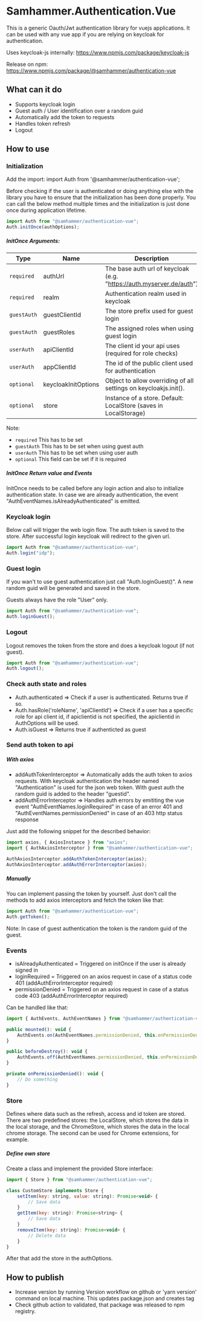 # Samhammer.Authentication.Vue

This is a generic Oauth/Jwt authentication library for vuejs applications.
It can be used with any vue app if you are relying on keycloak for authentication.

Uses keycloak-js internally: https://www.npmjs.com/package/keycloak-js

Release on npm: https://www.npmjs.com/package/@samhammer/authentication-vue

## What can it do

-   Supports keycloak login
-   Guest auth / User identification over a random guid
-   Automatically add the token to requests
-   Handles token refresh
-   Logout

## How to use

### Initialization

Add the import: import Auth from '@samhammer/authentication-vue';

Before checking if the user is authenticated or doing anything else with the library you have to ensure that the initialization has been done properly. You can call the below method multiple times and the initialization is just done once during application lifetime.

```js
import Auth from "@samhammer/authentication-vue";
Auth.initOnce(authOptions);
```

##### InitOnce Arguments:

| Type        | Name                | Description                                                          |
| ----------- | ------------------- | -------------------------------------------------------------------- |
| `required`  | authUrl             | The base auth url of keycloak (e.g. "https://auth.myserver.de/auth") |
| `required`  | realm               | Authentication realm used in keycloak                                |
| `guestAuth` | guestClientId       | The store prefix used for guest login                                |
| `guestAuth` | guestRoles          | The assigned roles when using guest login                            |
| `userAuth`  | apiClientId         | The client id your api uses (required for role checks)               |
| `userAuth`  | appClientId         | The id of the public client used for authentication                  |
| `optional`  | keycloakInitOptions | Object to allow overriding of all settings on keycloakjs.init().     |
| `optional`  | store               | Instance of a store. Default: LocalStore (saves in LocalStorage)     |

Note:

-   `required` This has to be set
-   `guestAuth` This has to be set when using guest auth
-   `userAuth` This has to be set when using user auth
-   `optional` This field can be set if it is required

##### InitOnce Return value and Events

InitOnce needs to be called before any login action and also to initialize authentication state.
In case we are already authentication, the event "AuthEventNames.isAlreadyAuthenticated" is emitted.

### Keycloak login

Below call will trigger the web login flow. The auth token is saved to the store.
After successful login keycloak will redirect to the given url.

```js
import Auth from "@samhammer/authentication-vue";
Auth.login("idp");
```

### Guest login

If you wan't to use guest authentication just call "Auth.loginGuest()". A new random guid will be generated and saved in the store.

Guests always have the role "User" only.

```js
import Auth from "@samhammer/authentication-vue";
Auth.loginGuest();
```

### Logout

Logout removes the token from the store and does a keycloak logout (if not guest).

```js
import Auth from "@samhammer/authentication-vue";
Auth.logout();
```

### Check auth state and roles

-   Auth.authenticated => Check if a user is authenticated. Returns true if so.
-   Auth.hasRole('roleName', 'apiClientId') => Check if a user has a specific role for api client id, if apiclientid is not specified, the apiclientid in AuthOptions will be used.
-   Auth.isGuest => Returns true if authenticted as guest

### Send auth token to api

##### With axios

-   addAuthTokenInterceptor => Automatically adds the auth token to axios requests. With keycloak authentication the header named "Authentication" is used for the json web token. With guest auth the random guid is added to the header "guestid".
-   addAuthErrorInterceptor => Handles auth errors by emititing the vue event "AuthEventNames.loginRequired" in case of an error 401 and "AuthEventNames.permissionDenied" in case of an 403 http status response

Just add the following snippet for the described behavior:

```js
import axios, { AxiosInstance } from "axios";
import { AuthAxiosInterceptor } from "@samhammer/authentication-vue";

AuthAxiosInterceptor.addAuthTokenInterceptor(axios);
AuthAxiosInterceptor.addAuthErrorInterceptor(axios);
```

##### Manually

You can implement passing the token by yourself. Just don't call the methods to add axios interceptors and fetch the token like that:

```js
import Auth from "@samhammer/authentication-vue";
Auth.getToken();
```

Note: In case of guest authentication the token is the random guid of the guest.

### Events

-   isAlreadyAuthenticated = Triggered on initOnce if the user is already signed in
-   loginRequired = Triggered on an axios request in case of a status code 401 (addAuthErrorInterceptor required)
-   permissionDenied = Triggered on an axios request in case of a status code 403 (addAuthErrorInterceptor required)

Can be handled like that:

```js
import { AuthEvents, AuthEventNames } from "@samhammer/authentication-vue";

public mounted(): void {
    AuthEvents.on(AuthEventNames.permissionDenied, this.onPermissionDenied);
}

public beforeDestroy(): void {
    AuthEvents.off(AuthEventNames.permissionDenied, this.onPermissionDenied);
}

private onPermissionDenied(): void {
    // Do something
}
```

### Store

Defines where data such as the refresh, access and id token are stored. There are two predefined stores: the LocalStore, which stores the data in the local storage, and the ChromeStore, which stores the data in the local chrome storage. The second can be used for Chrome extensions, for example.

##### Define own store

Create a class and implement the provided Store interface:

```js
import { Store } from "@samhammer/authentication-vue";

class CustomStore implements Store {
    setItem(key: string, value: string): Promise<void> {
        // Save data
    }
    getItem(key: string): Promise<string> {
        // Save data
    }
    removeItem(key: string): Promise<void> {
        // Delete data
    }
}
```

After that add the store in the authOptions.

## How to publish

-   Increase version by running Version workflow on github or 'yarn version' command on local machine. This updates package.json and creates tag
-   Check github action to validated, that package was released to npm registry.

